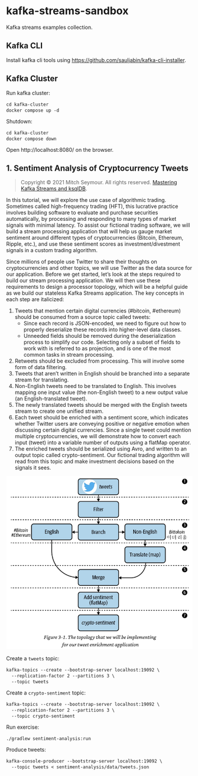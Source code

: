 # kafka-streams-sandbox

Kafka streams examples collection.

## Kafka CLI

Install kafka cli tools using https://github.com/sauljabin/kafka-cli-installer.

## Kafka Cluster

Run kafka cluster:

```shell
cd kafka-cluster
docker compose up -d
```

Shutdown:

```shell
cd kafka-cluster
docker compose down
```

Open http://localhost:8080/ on the browser.

## 1. Sentiment Analysis of Cryptocurrency Tweets

> Copyright © 2021 Mitch Seymour. All rights reserved. [Mastering Kafka Streams and ksqlDB](https://github.com/mitch-seymour/mastering-kafka-streams-and-ksqldb).

In this tutorial, we will explore the use case of algorithmic trading.
Sometimes called high-frequency trading (HFT), this lucrative practice involves building software to evaluate and
purchase securities automatically, by processing and responding to many types of market signals with minimal latency. To
assist our fictional trading software, we will build a stream processing application that will help us gauge market
sentiment around different types of cryptocurrencies (Bitcoin, Ethereum, Ripple, etc.), and use these sentiment scores
as investment/divestment signals in a custom trading algorithm.

Since millions of people use Twitter to share their thoughts on cryptocurrencies and other topics, we will use Twitter
as the data source for our application. Before we get started, let’s look at the steps required to build our stream
processing application. We will then use these requirements to design a processor topology, which will be a helpful
guide as we build our stateless Kafka Streams application. The key concepts in each step are italicized:

1. Tweets that mention certain digital currencies (#bitcoin, #ethereum) should be consumed from a source topic called
   tweets:
    * Since each record is JSON-encoded, we need to figure out how to properly deserialize these records into
      higher-level data classes.
    * Unneeded fields should be removed during the deserialization process to simplify our code. Selecting only a
      subset of fields to work with is referred to as projection, and is one of the most common tasks in stream
      processing.
2. Retweets should be excluded from processing. This will involve some form of data filtering.
3. Tweets that aren’t written in English should be branched into a separate stream for translating.
4. Non-English tweets need to be translated to English. This involves mapping one input value (the non-English tweet) to
   a new output value (an English-translated tweet).
5. The newly translated tweets should be merged with the English tweets stream to create one unified stream.
6. Each tweet should be enriched with a sentiment score, which indicates whether Twitter users are conveying positive or
   negative emotion when discussing certain digital currencies. Since a single tweet could mention multiple
   cryptocurrencies, we will demonstrate how to convert each input (tweet) into a variable number of outputs using a
   flatMap operator.
7. The enriched tweets should be serialized using Avro, and written to an output topic called crypto-sentiment. Our
   fictional trading algorithm will read from this topic and make investment decisions based on the signals it sees.

![](screenshots/chapter3.png)

Create a `tweets` topic:

```shell
kafka-topics --create --bootstrap-server localhost:19092 \
  --replication-factor 2 --partitions 3 \
  --topic tweets
```

Create a `crypto-sentiment` topic:

```shell
kafka-topics --create --bootstrap-server localhost:19092 \
  --replication-factor 2 --partitions 3 \
  --topic crypto-sentiment
```

Run exercise:

```shell
./gradlew sentiment-analysis:run
```

Produce tweets:

```shell
kafka-console-producer --bootstrap-server localhost:19092 \
  --topic tweets < sentiment-analysis/data/tweets.json
```